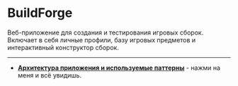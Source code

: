 # BuildForge
Веб-приложение для создания и тестирования игровых сборок. Включает в себя личные профили, базу игровых предметов и интерактивный конструктор сборок.

---

- [**Архитектура приложения и используемые паттерны**](https://excalidraw.com/#json=G8_KVZF2kVHoN004veOQi,IDNcHA1AFvNVMRmJArSOQg) - нажми на меня и всё увидишь.
